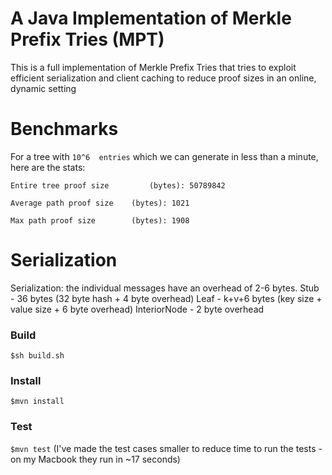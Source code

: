 # A Java Implementation of Merkle Prefix Tries (MPT) 

This is a full implementation of Merkle Prefix Tries that tries to exploit efficient serialization and client caching to reduce proof sizes in an online, dynamic setting

# Benchmarks
For a tree with 
`10^6  entries`
which we can generate in less than a minute, here are the stats:

`Entire tree proof size 		(bytes): 50789842`

`Average path proof size 	(bytes): 1021`

`Max path proof size     	(bytes): 1908`


# Serialization 
Serialization: the individual messages have an overhead of 2-6 bytes.
Stub - 36 bytes (32 byte hash + 4 byte overhead)
Leaf - k+v+6 bytes (key size + value size + 6 byte overhead)
InteriorNode  - 2 byte overhead 

### Build
`$sh build.sh`

### Install
`$mvn install`

### Test
`$mvn test`
(I've made the test cases smaller to reduce time to run the tests - on my Macbook they run in ~17 seconds)